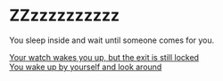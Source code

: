 # ZZzzzzzzzzzz
You sleep inside and wait until someone comes for you.  

[Your watch wakes you up, but the exit is still locked](explore-house.md)  
[You wake up by yourself and look around](explore-house.md)  